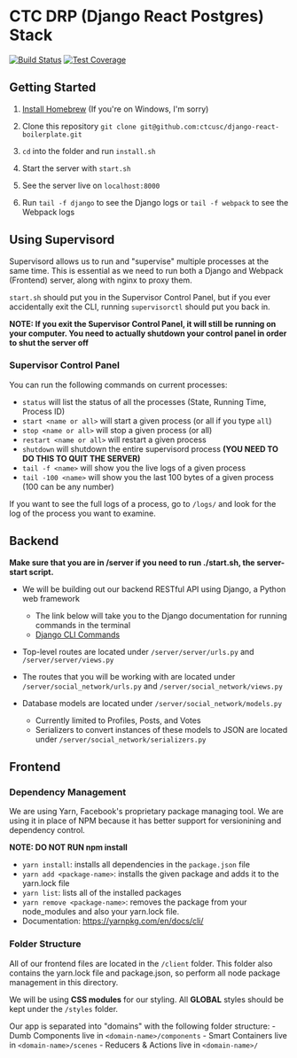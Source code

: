 # CTC DRP (Django React Postgres) Stack

[![Build Status](https://travis-ci.org/vmagro/django-react-starter.svg?branch=master)](https://travis-ci.org/vmagro/django-react-starter)
[![Test Coverage](https://codeclimate.com/github/vmagro/django-react-starter/badges/coverage.svg)](https://codeclimate.com/github/vmagro/django-react-starter/coverage)

## Getting Started
1. [Install Homebrew](https://brew.sh/) (If you're on Windows, I'm sorry)

1. Clone this repository
`git clone git@github.com:ctcusc/django-react-boilerplate.git`

1. `cd` into the folder and run `install.sh`

1. Start the server with `start.sh`

1. See the server live on `localhost:8000`

1. Run `tail -f django` to see the Django logs or `tail -f webpack` to see the Webpack logs

## Using Supervisord
Supervisord allows us to run and "supervise" multiple processes at the same time. This is essential as we need to run both a Django and Webpack (Frontend) server, along with nginx to proxy them.

`start.sh` should put you in the Supervisor Control Panel, but if you ever accidentally exit the CLI, running `supervisorctl` should put you back in.

**NOTE: If you exit the Supervisor Control Panel, it will still be running on your computer. You need to actually shutdown your control panel in order to shut the server off**

### Supervisor Control Panel
You can run the following commands on current processes:

- `status` will list the status of all the processes (State, Running Time, Process ID)
- `start <name or all>` will start a given process (or all if you type `all`)
- `stop <name or all>` will stop a given process (or all)
- `restart <name or all>` will restart a given process
- `shutdown` will shutdown the entire supervisord process **(YOU NEED TO DO THIS TO QUIT THE SERVER)**
- `tail -f <name>` will show you the live logs of a given process
- `tail -100 <name>` will show you the last 100 bytes of a given process (100 can be any number)


If you want to see the full logs of a process, go to `/logs/` and look for the log of the process you want to examine.

## Backend
**Make sure that you are in /server if you need to run ./start.sh, the server-start script.**


- We will be building out our backend RESTful API using Django, a Python web framework
  - The link below will take you to the Django documentation for running commands in the terminal
  - [Django CLI Commands](https://docs.djangoproject.com/en/1.11/ref/django-admin/)

- Top-level routes are located under `/server/server/urls.py` and `/server/server/views.py`
- The routes that you will be working with are located under `/server/social_network/urls.py` and `/server/social_network/views.py`
- Database models are located under `/server/social_network/models.py`
  - Currently limited to Profiles, Posts, and Votes
  - Serializers to convert instances of these models to JSON are located under `/server/social_network/serializers.py`

## Frontend
### Dependency Management
We are using Yarn, Facebook's proprietary package managing tool. We are using it in place of NPM because it has better support for versionining and dependency control.

**NOTE: DO NOT RUN npm install**

- `yarn install`: installs all dependencies in the `package.json` file
- `yarn add <package-name>`: installs the given package and adds it to the yarn.lock file
- `yarn list`: lists all of the installed packages
- `yarn remove <package-name>`: removes the package from your node_modules and also your yarn.lock file.
- Documentation: https://yarnpkg.com/en/docs/cli/

### Folder Structure
All of our frontend files are located in the `/client` folder. This folder also contains the yarn.lock file and package.json, so perform all node package management in this directory.

We will be using **CSS modules** for our styling. All **GLOBAL** styles should be kept under the `/styles` folder.

Our app is separated into "domains" with the following folder structure: 
    - Dumb Components live in `<domain-name>/components`
    - Smart Containers live in `<domain-name>/scenes`
    - Reducers & Actions live in `<domain-name>/`
    
